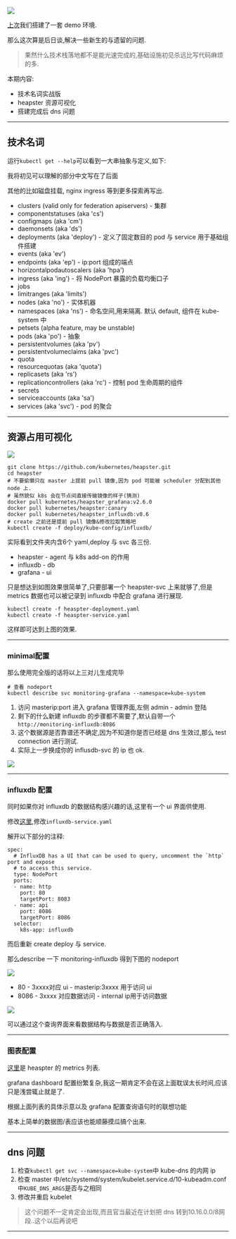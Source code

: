 ![](https://o4dyfn0ef.qnssl.com/image/2016-11-15-kube7-logo.png?imageView2/2/h/200) 

[上次](http://www.slahser.com/2016/11/10/关于kubernetes-1.4.5-搭建/)我们搭建了一套 demo 环境. 

那么这次算是后日谈,解决一些新生的与遗留的问题. 

> 果然什么技术栈落地都不是能光速完成的,基础设施初见杀远比写代码麻烦的多. 

本期内容: 

- 技术名词实战版
- heapster 资源可视化
- 搭建完成后 dns 问题 

- - - - -- 

## 技术名词 

运行` kubectl get --help `可以看到一大串抽象与定义,如下: 

我将初见可以理解的部分中文写在了后面 

其他的比如磁盘挂载, nginx ingress 等到更多探索再写出. 


* clusters (valid only for federation apiservers) - 集群
* componentstatuses (aka 'cs') 
* configmaps (aka 'cm')
* daemonsets (aka 'ds')
* deployments (aka 'deploy') - 定义了固定数目的 pod 与 service 用于基础组件搭建
* events (aka 'ev') 
* endpoints (aka 'ep') - ip:port 组成的端点
* horizontalpodautoscalers (aka 'hpa')
* ingress (aka 'ing') - 将 NodePort 暴露的负载均衡口子
* jobs
* limitranges (aka 'limits')
* nodes (aka 'no') - 实体机器
* namespaces (aka 'ns') - 命名空间,用来隔离. 默认 default, 组件在 kube-system 中
* petsets (alpha feature, may be unstable)
* pods (aka 'po') - 抽象
* persistentvolumes (aka 'pv')
* persistentvolumeclaims (aka 'pvc')
* quota
* resourcequotas (aka 'quota')
* replicasets (aka 'rs')
* replicationcontrollers (aka 'rc') - 控制 pod 生命周期的组件
* secrets
* serviceaccounts (aka 'sa')
* services (aka 'svc') - pod 的聚合

- - - - -- 

## 资源占用可视化 

![](https://o4dyfn0ef.qnssl.com/image/2016-11-15-Screen%20Shot%202016-11-15%20at%2016.40.42.png?imageView2/2/h/400) 

```shell
git clone https://github.com/kubernetes/heapster.git
cd heapster
# 不要偷懒只在 master 上提前 pull 镜像,因为 pod 可能被 scheduler 分配到其他 node 上. 
# 虽然貌似 k8s 会在节点间直接传输镜像的样子(猜测) 
docker pull kubernetes/heapster_grafana:v2.6.0
docker pull kubernetes/heapster:canary
docker pull kubernetes/heapster_influxdb:v0.6
# create 之前还是提前 pull 镜像&修改拉取策略吧
kubectl create -f deploy/kube-config/influxdb/
``` 

实际看到文件夹内含6个 yaml,deploy 与 svc 各三份. 

- heapster - agent 与 k8s add-on 的作用
- influxdb - db
- grafana - ui

只是想达到如图效果很简单了,只要部署一个 heapster-svc 上来就够了,但是 metrics 数据也可以被记录到 influxdb 中配合 grafana 进行展现. 

```shell
kubectl create -f heaspter-deployment.yaml
kubectl create -f heaspter-service.yaml
```

这样即可达到上图的效果. 

- - - - -- 

### minimal配置  

那么使用完全版的话将以上三对儿生成完毕 

```
# 查看 nodeport
kubectl describe svc monitoring-grafana --namespace=kube-system
```

1. 访问 masterip:port 进入 grafana 管理界面,左侧 admin - admin 登陆 
2. 剩下的什么新建 influxdb 的步骤都不需要了,默认自带一个`http://monitoring-influxdb:8086`
3. 这个数据源是否靠谱还不确定,因为不知道你是否已经是 dns 生效过,那么 test connection 进行测试. 
4. 实际上一步换成你的 influsdb-svc 的 ip 也 ok. 

![](https://o4dyfn0ef.qnssl.com/image/2016-11-15-Screen%20Shot%202016-11-15%20at%2017.29.54.png?imageView2/2/h/400) 

- - - - -- 

### influxdb 配置 

同时如果你对 influxdb 的数据结构感兴趣的话,这里有一个 ui 界面供使用. 

修改[这里](https://github.com/kubernetes/heapster/tree/master/deploy/kube-config/influxdb),修改`influxdb-service.yaml` 

解开以下部分的注释: 

```
spec:
  # InfluxDB has a UI that can be used to query, uncomment the `http` port and expose
  # to access this service.
  type: NodePort
  ports:
  - name: http
    port: 80
    targetPort: 8083
  - name: api
    port: 8086
    targetPort: 8086
  selector:
    k8s-app: influxdb
```

而后重新 create deploy 与 service. 

那么describe 一下 monitoring-influxdb 得到下图的 nodeport

![](https://o4dyfn0ef.qnssl.com/image/2016-11-15-Screen%20Shot%202016-11-15%20at%2020.10.52.png?imageView2/2/h/400) 

- 80 - 3xxxx对应 ui - masterip:3xxxx 用于访问 ui
- 8086 - 3xxxx 对应数据访问 - internal ip用于访问数据

![](https://o4dyfn0ef.qnssl.com/image/2016-11-15-Screen%20Shot%202016-11-15%20at%2020.11.03.png?imageView2/2/h/400) 

可以通过这个查询界面来看数据结构与数据是否正确落入. 

- - - - -- 

### 图表配置 

[这里](https://github.com/kubernetes/heapster/blob/master/docs/storage-schema.md)是 heaspter 的 metrics 列表. 

grafana dashboard 配置纷繁复杂,我这一期肯定不会在这上面耽误太长时间,应该只是浅尝辄止就是了. 

根据上面列表的具体示意以及 grafana 配置查询语句时的联想功能 

基本上简单的数据图/表应该也能顺藤摸瓜搞个出来. 

- - - - -- 

## dns 问题 

1. 检查`kubectl get svc --namespace=kube-system`中 kube-dns 的内网 ip
2. 检查 master 中/etc/systemd/system/kubelet.service.d/10-kubeadm.conf中`KUBE_DNS_ARGS`是否与之相同
3. 修改并重启 kubelet 

> 这个问题不一定肯定会出现,而且官当最近在计划把 dns 转到10.16.0.0/8网段..这个以后再说吧

- - - - -- 
